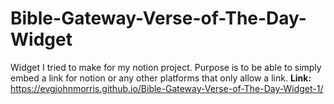 # Bible-Gateway-Verse-of-The-Day-Widget
Widget I tried to make for my notion project. Purpose is to be able to simply embed a link for notion or any other platforms that only allow a link.
**Link:**  https://evgjohnmorris.github.io/Bible-Gateway-Verse-of-The-Day-Widget-1/
